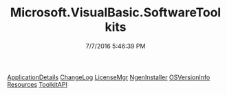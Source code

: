 ﻿---
title: Microsoft.VisualBasic.SoftwareToolkits
date: 7/7/2016 5:46:39 PM
---

[ApplicationDetails](T-Microsoft.VisualBasic.SoftwareToolkits.ApplicationDetails.html)
[ChangeLog](T-Microsoft.VisualBasic.SoftwareToolkits.ChangeLog.html)
[LicenseMgr](T-Microsoft.VisualBasic.SoftwareToolkits.LicenseMgr.html)
[NgenInstaller](T-Microsoft.VisualBasic.SoftwareToolkits.NgenInstaller.html)
[OSVersionInfo](T-Microsoft.VisualBasic.SoftwareToolkits.OSVersionInfo.html)
[Resources](T-Microsoft.VisualBasic.SoftwareToolkits.Resources.html)
[ToolkitAPI](T-Microsoft.VisualBasic.SoftwareToolkits.ToolkitAPI.html)
